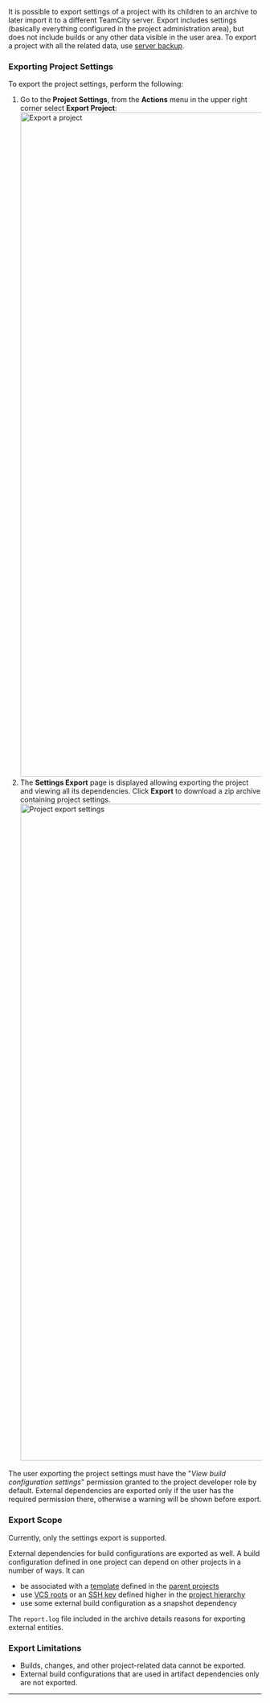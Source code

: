 [//]: # (title: Project Export)
[//]: # (auxiliary-id: Project Export)

It is possible to export settings of a project with its children to an archive to later import it to a different TeamCity server. Export includes settings (basically everything configured in the project administration area), but does not include builds or any other data visible in the user area. To export a project with all the related data, use [server backup](teamcity-data-backup.md).

<tag-list of="chapter" mode="tree"/>

### Exporting Project Settings


To export the project settings, perform the following: 
1. Go to the __Project Settings__, from the __Actions__ menu in the upper right corner select __Export Project__: <img src="export1.png" width="1322" alt="Export a project"/>
2. The __Settings Export__ page is displayed allowing exporting the project and viewing all its dependencies. Click __Export__ to download a zip archive containing project settings. <img src="export2.png" width="1307" alt="Project export settings"/>

The user exporting the project settings must have the "_View build configuration settings_" permission granted to the project developer role by default. External dependencies are exported only if the user has the required permission there, otherwise a warning will be shown before export.

### Export Scope

Currently, only the settings export is supported.

External dependencies for build configurations are exported as well. A build configuration defined in one project can depend on other projects in a number of ways. It can
* be associated with a [template](build-configuration-template.md) defined in the [parent projects](project.md#Settings+Propagation)
* use [VCS roots](vcs-root.md) or an [SSH key](ssh-keys-management.md) defined higher in the [project hierarchy](project.md#Project+Hierarchy)
* use some external build configuration as a snapshot dependency

The `report.log` file included in the archive details reasons for exporting external entities. 

### Export Limitations

* Builds, changes, and other project-related data cannot be exported.
* External build configurations that are used in artifact dependencies only are not exported.

__ __